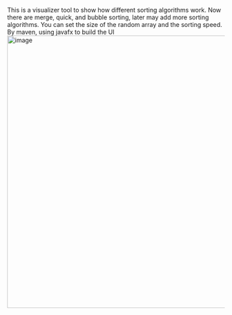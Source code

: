 This is a visualizer tool to show how different sorting algorithms work. Now there are merge, quick, and bubble sorting, later may add more sorting algorithms. You can set the size of the random array and the sorting speed.
By maven, using javafx to build the UI 
<img width="999" height="631" alt="image" src="https://github.com/user-attachments/assets/bc99569b-3d5d-437f-957f-22926d61d6d2" />
